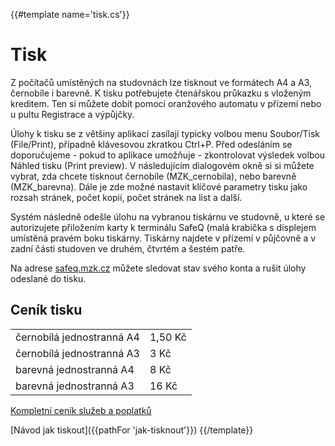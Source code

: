 {{#template name='tisk.cs'}}
# Tisk

Z počítačů umístěných na studovnách lze tisknout ve formátech A4 a A3, černobíle i barevně. 
K tisku potřebujete čtenářskou průkazku s vloženým kreditem. 
Ten si můžete dobít pomocí oranžového automatu v přízemí nebo u pultu Registrace a výpůjčky. 

Úlohy k tisku se z většiny aplikací zasílají typicky volbou menu Soubor/Tisk (File/Print), případně klávesovou zkratkou Ctrl+P. 
Před odesláním se doporučujeme - pokud to aplikace umožňuje - zkontrolovat výsledek volbou Náhled tisku (Print preview). 
V následujícím dialogovém okně si si můžete vybrat, zda chcete tisknout černobíle (MZK_cernobila), nebo barevně (MZK_barevna). 
Dále je zde možné nastavit klíčové parametry tisku jako rozsah stránek, počet kopií, počet stránek na list a další. 

Systém následně odešle úlohu na vybranou tiskárnu ve studovně, 
u které se autorizujete přiložením karty k terminálu SafeQ (malá krabička s displejem umístěná pravém boku tiskárny.
Tiskárny najdete v přízemí v půjčovně a v zadní části studoven ve druhém, čtvrtém a šestém patře.

Na adrese <a href="http://safeq.mzk.cz" target="_blank">safeq.mzk.cz</a> můžete sledovat stav svého konta a rušit úlohy odeslané do tisku.

## Ceník tisku

<div class="row">
    <div class="col-sm-6">
        <table class="table">
            <tr>
                <td>černobílá jednostranná A4</td>
                <td>1,50 Kč</td>
            </tr>
            <tr>
                <td>černobílá jednostranná A3</td>
                <td>3 Kč</td>
            </tr>
            <tr>
                <td>barevná jednostranná A4</td>
                <td>8 Kč</td>
            </tr>
            <tr>
                <td>barevná jednostranná A3</td>
                <td>16 Kč</td>
            </tr> 
        </table>
    </div>
</div>

<a href="https://www.mzk.cz/cenik-placenych-sluzeb-poplatku-v-kc" target="_blank">Kompletní ceník služeb a poplatků</a>
 
[Návod jak tiskout]({{pathFor 'jak-tisknout'}})
{{/template}}